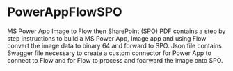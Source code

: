 # PowerAppFlowSPO
MS Power App Image to Flow then SharePoint (SPO)
PDF contains a step by step instructions to build a MS Power App, Image app and using Flow convert the image data to binary 64 and forward to SPO.
Json file contains Swagger file necessary to create a custom connector for Power App to connect to Flow and for Flow to process and foarward the image onto SPO.

